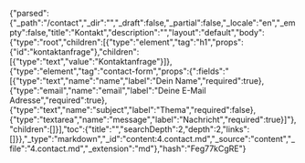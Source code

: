 {"parsed":{"_path":"/contact","_dir":"","_draft":false,"_partial":false,"_locale":"en","_empty":false,"title":"Kontakt","description":"","layout":"default","body":{"type":"root","children":[{"type":"element","tag":"h1","props":{"id":"kontaktanfrage"},"children":[{"type":"text","value":"Kontaktanfrage"}]},{"type":"element","tag":"contact-form","props":{":fields":"[{\"type\":\"text\",\"name\":\"name\",\"label\":\"Dein Name\",\"required\":true},{\"type\":\"email\",\"name\":\"email\",\"label\":\"Deine E-Mail Adresse\",\"required\":true},{\"type\":\"text\",\"name\":\"subject\",\"label\":\"Thema\",\"required\":false},{\"type\":\"textarea\",\"name\":\"message\",\"label\":\"Nachricht\",\"required\":true}]"},"children":[]}],"toc":{"title":"","searchDepth":2,"depth":2,"links":[]}},"_type":"markdown","_id":"content:4.contact.md","_source":"content","_file":"4.contact.md","_extension":"md"},"hash":"Feg77kCgRE"}